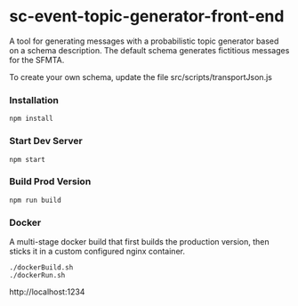 # sc-event-topic-generator-front-end

A tool for generating messages with a probabilistic topic generator based on a schema description. The default schema generates fictitious messages for the SFMTA. 

To create your own schema, update the file src/scripts/transportJson.js


### Installation

```
npm install
```

### Start Dev Server

```
npm start
```

### Build Prod Version

```
npm run build
```

### Docker

A multi-stage docker build that first builds the production version, then sticks it in a custom configured nginx container.

```
./dockerBuild.sh
./dockerRun.sh
```

http://localhost:1234
